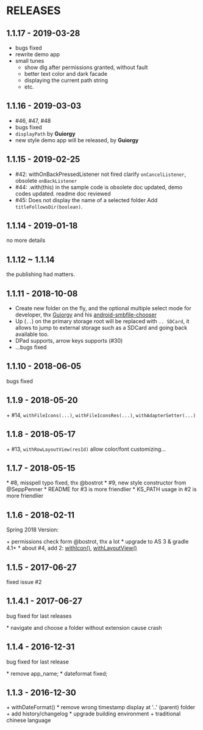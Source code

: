 # RELEASES

## 1.1.17 - 2019-03-28

- bugs fixed
- rewrite demo app
- small tunes
  - show dlg after permissions granted, without fault
  - better text color and dark facade
  - displaying the current path string
  - etc.


## 1.1.16 - 2019-03-03

- #46, #47, #48
- bugs fixed
- `displayPath` by **Guiorgy**
- new style demo app will be released, by **Guiorgy**


## 1.1.15 - 2019-02-25

- #42: withOnBackPressedListener not fired
  clarify `onCancelListener`, obsolete `onBackListener`
- #44: .with(this) in the sample code is obsolete
  doc updated, demo codes updated.
  readme doc reviewed
- #45: Does not display the name of a selected folder
  Add `titleFollowsDir(boolean)`.


## 1.1.14 - 2019-01-18

no more details

## 1.1.12 ~ 1.1.14

the publishing had matters.


## 1.1.11 - 2018-10-08

- Create new folder on the fly, and the optional multiple select mode for developer, thx [Guiorgy](https://github.com/Guiorgy) and his [android-smbfile-chooser](https://github.com/Guiorgy/android-smbfile-chooser)
- Up (`..`) on the primary storage root will be replaced with `.. SDCard`, it allows to jump to external storage such as a SDCard and going back available too.
- DPad supports, arrow keys supports (#30)
- ...bugs fixed


## 1.1.10 - 2018-06-05

bugs fixed


## 1.1.9 - 2018-05-20

\+ #14, `withFileIcons(...)`, `withFileIconsRes(...)`, `withAdapterSetter(...)`


## 1.1.8 - 2018-05-17

\+ #13, `withRowLayoutView(resId)` allow color/font customizing...


## 1.1.7 - 2018-05-15

\* #8, misspell typo fixed, thx @bostrot
\* #9, new style constructor from @SeppPenner
\* README for #3 is more friendlier
\* KS_PATH usage in #2 is more friendlier


## 1.1.6 - 2018-02-11

Spring 2018 Version:

\+ permissions check form @bostrot, thx a lot
\* upgrade to AS 3 & gradle 4.1+
\* about #4, add 2: [withIcon()](./library/src/main/java/com/obsez/android/lib/filechooser/ChooserDialog.java#L114), [withLayoutView()](./library/src/main/java/com/obsez/android/lib/filechooser/ChooserDialog.java#L119)


## 1.1.5 - 2017-06-27

fixed issue #2


## 1.1.4.1 - 2017-06-27

bug fixed for last releases

\* navigate and choose a folder without extension cause crash


## 1.1.4 - 2016-12-31

bug fixed for last release

\* remove app_name;
\* dateformat fixed;


## 1.1.3 - 2016-12-30

\+ withDateFormat()
\* remove wrong timestamp display at '..' (parent) folder
\+ add history/changelog
\* upgrade building environment
\+ traditional chinese language


